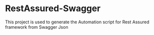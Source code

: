 # RestAssured-Swagger
This project is used to generate the Automation script for Rest Assured framework from Swagger Json
